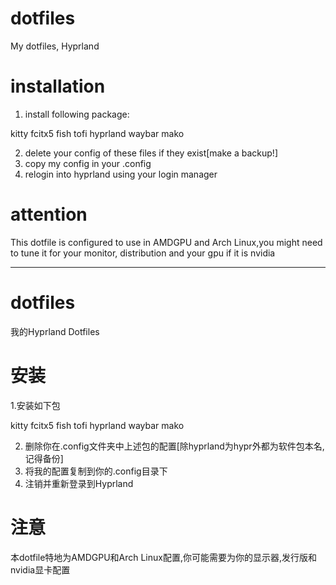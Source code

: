 # dotfiles
My dotfiles, Hyprland 

# installation
1. install following package:

kitty fcitx5 fish tofi hyprland waybar mako

2. delete your config of these files if they exist[make a backup!]
3. copy my config in your .config
4. relogin into hyprland using your login manager

# attention
This dotfile is configured to use in AMDGPU and Arch Linux,you might need to tune it for your monitor, distribution and your gpu if it is nvidia


---------------------------------------------------------------------------------------------------------------

# dotfiles
我的Hyprland Dotfiles

# 安装
1.安装如下包

kitty fcitx5 fish tofi hyprland waybar mako

2. 删除你在.config文件夹中上述包的配置[除hyprland为hypr外都为软件包本名,记得备份]
3. 将我的配置复制到你的.config目录下
4. 注销并重新登录到Hyprland

# 注意
本dotfile特地为AMDGPU和Arch Linux配置,你可能需要为你的显示器,发行版和nvidia显卡配置
